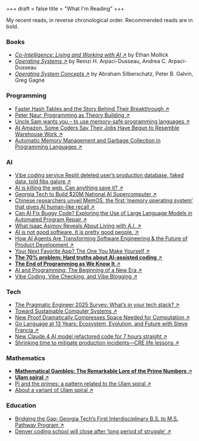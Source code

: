 +++
draft = false
title = "What I'm Reading"
+++

My recent reads, in reverse chronological order. Recommended reads are in bold.

### Books

- [_Co-Intelligence: Living and Working with AI_ ↗](https://www.goodreads.com/book/show/198678736-co-intelligence) by Ethan Mollick
- [_Operating Systems_ ↗](https://pages.cs.wisc.edu/~remzi/OSTEP/) by Remzi H. Arpaci-Dusseau, Andrea C. Arpaci-Dusseau
- [_Operating System Concepts_ ↗](https://os.ecci.ucr.ac.cr/slides/Abraham-Silberschatz-Operating-System-Concepts-10th-2018.pdf) by Abraham Silberschatz, Peter B. Galvin, Greg Gagne

### Programming

- [Faster Hash Tables and the Story Behind Their Breakthrough ↗](https://archive.ph/1QzYM)
- [Peter Naur, Programming as Theory Building ↗](https://pages.cs.wisc.edu/~remzi/Naur.pdf)
- [Uncle Sam wants you – to use memory-safe programming languages
  ↗](https://www.theregister.com/2025/06/27/cisa_nsa_call_formemory_safe_languages/)
- [At Amazon, Some Coders Say Their Jobs Have Begun to Resemble Warehouse Work ↗](https://www.nytimes.com/2025/05/25/business/amazon-ai-coders.html)
- [Automatic Memory Management and Garbage Collection in Programming Languages ↗](https://www.linkedin.com/posts/christophberger1_til-there-are-entire-books-about-memory-activity-7326487852333076480-3N6H)

### AI

- [Vibe coding service Replit deleted user’s production database, faked data, told fibs galore ↗](https://www.theregister.com/2025/07/21/replit_saastr_vibe_coding_incident/)
- [AI is killing the web. Can anything save it? ↗](https://archive.ph/3Sp9L)
- [Georgia Tech to Build $20M National AI Supercomputer ↗](https://news.gatech.edu/news/2025/07/15/georgia-tech-build-20m-national-ai-supercomputer)
- [Chinese researchers unveil MemOS, the first ‘memory operating system’ that gives AI human-like recall ↗](https://venturebeat.com/ai/chinese-researchers-unveil-memos-the-first-memory-operating-system-that-gives-ai-human-like-recall/)
- [Can AI Fix Buggy Code? Exploring the Use of Large Language Models in Automated Program Repair ↗](https://ieeexplore.ieee.org/document/11052844)
- [What Isaac Asimov Reveals About Living with A.I. ↗](https://www.newyorker.com/culture/open-questions/what-isaac-asimov-reveals-about-living-with-ai)
- [AI is not good software. It is pretty good people. ↗](https://www.oneusefulthing.org/p/ai-is-not-good-software-it-is-pretty)
- [How AI Agents Are Transforming Software Engineering & the Future of Product Development ↗](https://www.computer.org/csdl/magazine/co/2025/05/10970187/260SnIeoUUM)
- [Your Next Favorite App? The One You Make Yourself ↗](https://www.wsj.com/tech/ai/your-next-favorite-app-the-one-you-make-yourself-a6a84f5f)
- [**The 70% problem: Hard truths about AI-assisted coding** ↗](https://addyo.substack.com/p/the-70-problem-hard-truths-about)
- [**The End of Programming as We Know It** ↗](https://www.oreilly.com/radar/the-end-of-programming-as-we-know-it/)
- [AI and Programming: The Beginning of a New Era ↗](https://www.oreilly.com/radar/ai-and-programming-the-beginning-of-a-new-era/)
- [Vibe Coding, Vibe Checking, and Vibe Blogging ↗](https://www.oreilly.com/radar/vibe-coding-vibe-checking-and-vibe-blogging/)

### Tech

- [The Pragmatic Engineer 2025 Survey: What’s in your tech stack? ↗](https://newsletter.pragmaticengineer.com/p/the-pragmatic-engineer-2025-survey)
- [Toward Sustainable Computer Systems ↗](https://www.computer.org/csdl/magazine/co/2024/02/10417834/1Ua1EJ1ZNSw)
- [New Proof Dramatically Compresses Space Needed for Computation ↗](https://www.scientificamerican.com/article/new-proof-dramatically-compresses-space-needed-for-computation/)
- [Go Language at 13 Years: Ecosystem, Evolution, and Future with Steve Francia ↗](https://www.infoq.com/articles/go-language-13-years)
- [New Claude 4 AI model refactored code for 7 hours straight ↗](https://arstechnica.com/ai/2025/05/anthropic-calls-new-claude-4-worlds-best-ai-coding-model)
- [Shrinking time to mitigate production incidents—CRE life lessons ↗](https://cloud.google.com/blog/products/management-tools/shrinking-the-time-to-mitigate-production-incidents)

### Mathematics

- [**Mathematical Gambles: The Remarkable Lore of the Prime Numbers** ↗](https://2024.sci-hub.ru/1056/be114319c4bee2ed3d5403ee2713da82/gardner1964.pdf)
- [**Ulam spiral** ↗](https://en.wikipedia.org/wiki/Ulam_spiral)
- [Pi and the primes: a pattern related to the Ulam spiral ↗](https://mathoverflow.net/questions/30864/pi-and-the-primes-a-pattern-related-to-the-ulam-spiral?rq=1)
- [About a variant of Ulam spiral ↗](https://mathoverflow.net/questions/164520/about-a-variant-of-ulam-spiral)

### Education

- [Bridging the Gap: Georgia Tech’s First Interdisciplinary B.S. to M.S. Pathway Program
  ↗](https://www.scheller.gatech.edu/news/2025/bridging-the-gap-bs-to-ms-pathway.html)
- [Denver coding school will close after ‘long period of struggle’ ↗](https://www.denverpost.com/2025/04/17/denver-coding-school-will-close/)
